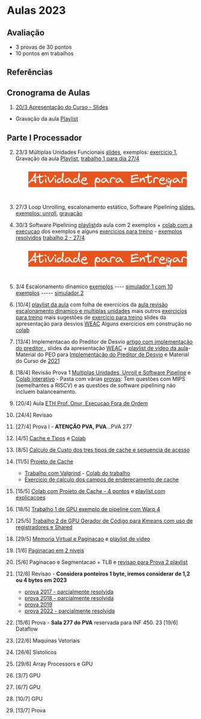 # Aulas 2023

## Avaliação

* 3 provas de 30 pontos
* 10 pontos em trabalhos

## Referências

## Cronograma de Aulas

1.  [20/3 Apresentação do Curso - Slides ](https://docs.google.com/presentation/d/1_LykWtdGVN7RCOvt1C8jXhd5BZuPTYUz1-FzViksB7w/edit?usp=sharing)
   - Gravação da aula [Playlist](https://www.youtube.com/playlist?list=PLcvOyD_LMr6mQZNr2ftwBjFj7vzEQja8L)
## Parte I Processador 
2. 23/3 Múltiplas Unidades Funcionais [slides](https://docs.google.com/presentation/d/14wxD1nXVCHVqidB4S4sbar_OGkiAhkooeNXDyEL-RZ8/edit?usp=sharing), exemplos: [exercicio 1](https://docs.google.com/document/d/1Ib10ajsfOkAV2flKp2jx3ZnB1YXGRCnuYECg1935kz0/edit?usp=sharing), Gravação da aula [Playlist](https://www.youtube.com/playlist?list=PLcvOyD_LMr6l3Tiu82udAXsg6bdaDHR8M), [trabalho 1 para dia 27/4](https://colab.research.google.com/drive/1f4J8N2_tWvKIXZP-BFO9r1FVh3znhOFv?usp=sharing)  ![](https://github.com/arduinoufv/inf620/blob/main/material_complementar/ezgif.com-video-to-gif.gif?raw=true)
3. 27/3 Loop Unrolling, escalonamento estático, Software Pipelining  [slides](https://docs.google.com/presentation/d/14wxD1nXVCHVqidB4S4sbar_OGkiAhkooeNXDyEL-RZ8/edit?usp=sharing), [exemplos: unroll](https://docs.google.com/document/d/1VbJ5KoNpPBL990Hxp9_J4r0wJ1ThuCHeWmGWwinRLhQ/edit?usp=sharing), [gravação](https://www.youtube.com/playlist?list=PLcvOyD_LMr6loAABbzSHQ35MlUlGhbKI3)
4. 30/3 Software Pipelining [playlist](https://www.youtube.com/playlist?list=PLcvOyD_LMr6ljeHukS3E7rTVGS2-qySjc)da aula com 2 exemplos + [colab com a execucao](https://colab.research.google.com/drive/1oeHtya06AMZBuPofLHvckZfkf8Q1DMX1?usp=sharing) dos exemplos e alguns [exercicios para treino](https://docs.google.com/document/d/1iMePpBllLPABsJtC3P1knk6QhF9Mo2XuHR_l24cL4lw/edit?usp=sharing) - [exemplos resolvidos](https://docs.google.com/document/d/1J-BHI6DYczwqqI01_H-GWNVTFY-30ll7dSgDrcagcH0/edit?usp=sharing)  [trabalho 2 - 27/4](https://colab.research.google.com/drive/1AxCoNSCoCkKlF_ZgufGuD0HBy7FAR9Ye?usp=sharing) ![](https://github.com/arduinoufv/inf620/blob/main/material_complementar/ezgif.com-video-to-gif.gif?raw=true)
5. 3/4   Escalonamento dinamico [exemplos](https://docs.google.com/document/d/11Kep0l6_UFheh5b5t3N8kaGj2hApEXlM3LkGB5kCNxM/edit?usp=sharing) ---- [simulador 1 com 10 exemplos](https://arthurmteodoro.github.io/tomasulo-simulator/index) ----- [simulador 2](https://naheel.xyz/tomasulo-sim/)
6. [10/4]   [playlist da aula](https://www.youtube.com/playlist?list=PLcvOyD_LMr6nqQM0_MQ9Jt9FUxkU0XELu) com folha de exercicios da [aula revisão escalonamento dinamico e multiplas unidades](https://docs.google.com/document/d/1S4xz6zUmKN1bZ77NH3JbNzx_O8Y4sMX9dPjFn9ZOfwY/edit?usp=sharing) mais outros [exercicios para treino](https://docs.google.com/document/d/1JEj7AfNjVGiLLP3w6dl_SSQEhomq2xYt8P81Bw6uPvI/edit?usp=sharing) mais sugestões de [exercicio para treino](https://docs.google.com/document/d/1W19ofIvCMIcWTam78DMwOXRO555nKc80cljbKpRJyCk/edit?usp=sharing) slides da apresentação para desvios [WEAC](https://docs.google.com/presentation/d/1NoKyJ3UC34Rj6trYvjSHXAwF48wRzG9937nkRR48AnM/edit?usp=sharing) Alguns exercícios em construção no [colab](https://colab.research.google.com/drive/1dfPUIWJB6WHXB4FSGvIvu7paOGFJ3hdg?usp=sharing)
7. [13/4] Implementacao do Preditor de Desvio [artigo com implementação do preditor ](https://drive.google.com/file/d/1OwYKriZ7ZO-vyjqkrxkEaGVxqul_YnwH/view?usp=sharing), slides da apresentação [WEAC](https://docs.google.com/presentation/d/1NoKyJ3UC34Rj6trYvjSHXAwF48wRzG9937nkRR48AnM/edit?usp=sharing) + [playlist de video da aula](https://www.youtube.com/playlist?list=PLcvOyD_LMr6kY5VOzsPdB5Iqgsh40meuL)- Material do PEO para [Implementação do Preditor de Desvio](https://github.com/arduinoufv/inf450_peo/blob/master/semana/semana2.md#24-implementa%C3%A7ao-de-desvio-dinamico) e Material do Curso de [2021](https://www.youtube.com/playlist?list=PLcvOyD_LMr6kyUihym8cOfDeSV4b4JdqK)

8. [18/4] Revisão Prova 1 [Multiplas Unidades, Unroll e Software Pipeline](https://www.youtube.com/playlist?list=PLcvOyD_LMr6lvn_wC_KJBNxMkouDPfSEY) e [Colab interativo](https://colab.research.google.com/drive/1D4t6FIDFG53A0IDi4hVftWt1IjuZBYJe?usp=sharing) - Pasta com várias [provas](https://drive.google.com/drive/folders/1ypruNWlIt7wZmCbiMuIsOE--XXmfTlFW?usp=sharing): Tem questões com MIPS (semelhantes a RISCV) e as questões de software pipelining não incluem balanceamento.
9. [20/4] Aula [ETH Prof. Onur, Execucao Fora de Ordem](https://youtu.be/AhtIrJNSQws)
10. [24/4] Revisao
11. [27/4] Prova I - **ATENÇÂO PVA, PVA**...PVA 277
12. [4/5]  [Cache e Tipos](https://www.youtube.com/playlist?list=PLcvOyD_LMr6kXe1ov2pKVgZAY_HemWrCI) e [Colab](https://colab.research.google.com/drive/1EBcmbqwhJYq17t9Z9XXHUXhDzC_ER3C1?usp=sharing)
13. [8/5]  [Calculo de Custo dos tres tipos de cache e sequencia de acesso](https://www.youtube.com/playlist?list=PLcvOyD_LMr6mBui1oFPC7Aq3q7_dNrjBx)
14. [11/5] [Projeto de Cache](https://www.youtube.com/playlist?list=PLcvOyD_LMr6kDv1GhR8eLMkzxwKzXGDvo) 
     * [Trabalho com Valgrind](https://www.youtube.com/playlist?list=PLcvOyD_LMr6k4DCosr9i5zlxGcpn2ZEB-) - [Colab do trabalho](https://colab.research.google.com/drive/180L9FGEtb_tdiVCG8KC8xHwM8YbdED-n?usp=sharing)
     * [Exercicio de calculo dos campos de endereçamento de cache](https://www.youtube.com/playlist?list=PLcvOyD_LMr6ltCswpJJRnzLmMoHnzPtNO) 
16. [15/5] [Colab com Projeto de Cache - 4 pontos](https://colab.research.google.com/drive/1gmnfeqsi-miA8MIGxB5Fnwx4-4YlESfB?usp=sharing) e [playlist com explicacoes](https://www.youtube.com/playlist?list=PLcvOyD_LMr6kDv1GhR8eLMkzxwKzXGDvo)
17. [18/5] [Trabalho 1 de GPU exemplo de pipeline com Warp 4](https://www.youtube.com/playlist?list=PLcvOyD_LMr6mH7Z_2fBoihUdprWn8vMwC)
18. [25/5] [Trabalho 2 de GPU Gerador de Código para Kmeans com uso de registradores e Shared](https://www.youtube.com/playlist?list=PLcvOyD_LMr6ksGBHUdku-T5PEATDaSoUt)
19. [29/5] [Memoria Virtual e Paginacao](https://colab.research.google.com/drive/1yFMBKIOR94sudsBO0Z3nhZ4xExBITQnx?usp=sharing) e [playlist de video](https://www.youtube.com/playlist?list=PLcvOyD_LMr6kmDWdSDxut5b9tiGGQmShN)
20. [1/6]  [Paginacao em 2 niveis](https://www.youtube.com/playlist?list=PLcvOyD_LMr6m0Y0VWa3-WVEPweD_WVGHf)
21. [5/6] Paginacao e Segmentacao + TLB e [revisao para Prova 2 playlist](https://www.youtube.com/playlist?list=PLcvOyD_LMr6kbiw55_AEups4QkdHmnnCW)
22. [12/6] Revisao - **Considera ponteiros 1 byte, iremos considerar de 1,2 ou 4 bytes em 2023**
    * [prova 2017 - parcialmente resolvida](https://docs.google.com/document/d/1vNQ8rBP9eO_DR46n3OHDM1eiyWYPYLqhUNnTPLFhxUI/edit?usp=sharing)
    * [prova 2018 - parcialmente resolvida](https://docs.google.com/document/d/1GnXvFZty9qmiLOXlLJjiL45b0sRnOiopVUkGW1ijkmY/edit?usp=sharing)
    * [prova 2019](https://docs.google.com/document/d/1FXlvwP3eP_mYe7Cq-6rv3OvqieQeDpqpXwHXS9htp1Y/edit?usp=sharing)
    * [prova 2022 - parcialmente resolvida](https://docs.google.com/document/d/1YuPwcR1I4XObY9WYr3lx2N-Qb_9RZfOUlXPi7gCHzfs/edit?usp=sharing)
23. [15/6] Prova - **Sala 277 do PVA** reservada para INF 450.
23 [19/6]  Dataflow
24. [22/6] Maquinas Vetoriais
25. [26/6] Sistolicos
26. [29/6] Array Processors e GPU
27. [3/7] GPU
28. [6/7] GPU
29. [10/7] GPU
30. [13/7] Prova
 
